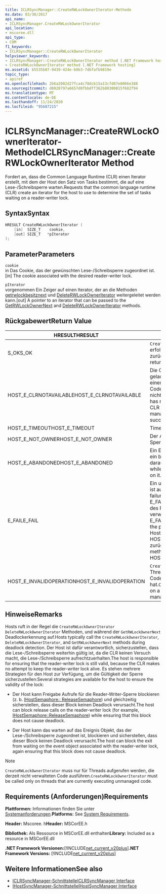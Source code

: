```yaml
---
title: ICLRSyncManager::CreateRWLockOwnerIterator-Methode
ms.date: 03/30/2017
api_name:
- ICLRSyncManager.CreateRWLockOwnerIterator
api_location:
- mscoree.dll
api_type:
- COM
f1_keywords:
- ICLRSyncManager::CreateRWLockOwnerIterator
helpviewer_keywords:
- ICLRSyncManager::CreateRWLockOwnerIterator method [.NET Framework hosting]
- CreateRWLockOwnerIterator method [.NET Framework hosting]
ms.assetid: b5535b87-9439-424e-b9b3-7d6fafb9819e
topic_type:
- apiref
ms.openlocfilehash: 2b6a2082d27fca4c78dcb15a13cfd87e8066e388
ms.sourcegitcommit: d8020797a6657d0fbbdff362b80300815f682f94
ms.translationtype: MT
ms.contentlocale: de-DE
ms.lasthandoff: 11/24/2020
ms.locfileid: "95687215"
---
```

# <a name="iclrsyncmanagercreaterwlockowneriterator-method"></a><span data-ttu-id="c9fe1-102">ICLRSyncManager::CreateRWLockOwnerIterator-Methode</span><span class="sxs-lookup"><span data-stu-id="c9fe1-102">ICLRSyncManager::CreateRWLockOwnerIterator Method</span></span>

<span data-ttu-id="c9fe1-103">Fordert an, dass die Common Language Runtime (CLR) einen Iterator erstellt, mit dem der Host den Satz von Tasks bestimmt, die auf eine Lese-/Schreibsperre warten.</span><span class="sxs-lookup"><span data-stu-id="c9fe1-103">Requests that the common language runtime (CLR) create an iterator for the host to use to determine the set of tasks waiting on a reader-writer lock.</span></span>  
  
## <a name="syntax"></a><span data-ttu-id="c9fe1-104">Syntax</span><span class="sxs-lookup"><span data-stu-id="c9fe1-104">Syntax</span></span>  
  
```cpp  
HRESULT CreateRWLockOwnerIterator (  
    [in]  SIZE_T    cookie,  
    [out] SIZE_T   *pIterator  
);  
```  
  
## <a name="parameters"></a><span data-ttu-id="c9fe1-105">Parameter</span><span class="sxs-lookup"><span data-stu-id="c9fe1-105">Parameters</span></span>  

 `cookie`  
 <span data-ttu-id="c9fe1-106">in Das Cookie, das der gewünschten Lese-/Schreibsperre zugeordnet ist.</span><span class="sxs-lookup"><span data-stu-id="c9fe1-106">[in] The cookie associated with the desired reader-writer lock.</span></span>  
  
 `pIterator`  
 <span data-ttu-id="c9fe1-107">vorgenommen Ein Zeiger auf einen Iterator, der an die Methoden [getrwlockbesitznext](iclrsyncmanager-getrwlockownernext-method.md) und [DeleteRWLockOwnerIterator](iclrsyncmanager-deleterwlockowneriterator-method.md) weitergeleitet werden kann.</span><span class="sxs-lookup"><span data-stu-id="c9fe1-107">[out] A pointer to an iterator that can be passed to the [GetRWLockOwnerNext](iclrsyncmanager-getrwlockownernext-method.md) and [DeleteRWLockOwnerIterator](iclrsyncmanager-deleterwlockowneriterator-method.md) methods.</span></span>  
  
## <a name="return-value"></a><span data-ttu-id="c9fe1-108">Rückgabewert</span><span class="sxs-lookup"><span data-stu-id="c9fe1-108">Return Value</span></span>  
  
|<span data-ttu-id="c9fe1-109">HRESULT</span><span class="sxs-lookup"><span data-stu-id="c9fe1-109">HRESULT</span></span>|<span data-ttu-id="c9fe1-110">BESCHREIBUNG</span><span class="sxs-lookup"><span data-stu-id="c9fe1-110">Description</span></span>|  
|-------------|-----------------|  
|<span data-ttu-id="c9fe1-111">S_OK</span><span class="sxs-lookup"><span data-stu-id="c9fe1-111">S_OK</span></span>|<span data-ttu-id="c9fe1-112">`CreateRWLockOwnerIterator` wurde erfolgreich zurückgegeben.</span><span class="sxs-lookup"><span data-stu-id="c9fe1-112">`CreateRWLockOwnerIterator` returned successfully.</span></span>|  
|<span data-ttu-id="c9fe1-113">HOST_E_CLRNOTAVAILABLE</span><span class="sxs-lookup"><span data-stu-id="c9fe1-113">HOST_E_CLRNOTAVAILABLE</span></span>|<span data-ttu-id="c9fe1-114">Die CLR wurde nicht in einen Prozess geladen, oder die CLR befindet sich in einem Zustand, in dem Sie verwalteten Code nicht ausführen oder den-Befehl nicht erfolgreich verarbeiten kann.</span><span class="sxs-lookup"><span data-stu-id="c9fe1-114">The CLR has not been loaded into a process, or the CLR is in a state in which it cannot run managed code or process the call successfully.</span></span>|  
|<span data-ttu-id="c9fe1-115">HOST_E_TIMEOUT</span><span class="sxs-lookup"><span data-stu-id="c9fe1-115">HOST_E_TIMEOUT</span></span>|<span data-ttu-id="c9fe1-116">Timeout des Aufrufes.</span><span class="sxs-lookup"><span data-stu-id="c9fe1-116">The call timed out.</span></span>|  
|<span data-ttu-id="c9fe1-117">HOST_E_NOT_OWNER</span><span class="sxs-lookup"><span data-stu-id="c9fe1-117">HOST_E_NOT_OWNER</span></span>|<span data-ttu-id="c9fe1-118">Der Aufrufer ist nicht Besitzer der Sperre.</span><span class="sxs-lookup"><span data-stu-id="c9fe1-118">The caller does not own the lock.</span></span>|  
|<span data-ttu-id="c9fe1-119">HOST_E_ABANDONED</span><span class="sxs-lookup"><span data-stu-id="c9fe1-119">HOST_E_ABANDONED</span></span>|<span data-ttu-id="c9fe1-120">Ein Ereignis wurde abgebrochen, während ein blockierter Thread oder eine Fiber darauf wartete.</span><span class="sxs-lookup"><span data-stu-id="c9fe1-120">An event was canceled while a blocked thread or fiber was waiting on it.</span></span>|  
|<span data-ttu-id="c9fe1-121">E_FAIL</span><span class="sxs-lookup"><span data-stu-id="c9fe1-121">E_FAIL</span></span>|<span data-ttu-id="c9fe1-122">Ein unbekannter schwerwiegender Fehler ist aufgetreten.</span><span class="sxs-lookup"><span data-stu-id="c9fe1-122">An unknown catastrophic failure occurred.</span></span> <span data-ttu-id="c9fe1-123">Wenn eine Methode E_FAIL zurückgibt, ist die CLR innerhalb des Prozesses nicht mehr verwendbar.</span><span class="sxs-lookup"><span data-stu-id="c9fe1-123">When a method returns E_FAIL, the CLR is no longer usable within the process.</span></span> <span data-ttu-id="c9fe1-124">Nachfolgende Aufrufe von Hostingmethoden geben HOST_E_CLRNOTAVAILABLE zurück.</span><span class="sxs-lookup"><span data-stu-id="c9fe1-124">Subsequent calls to hosting methods return HOST_E_CLRNOTAVAILABLE.</span></span>|  
|<span data-ttu-id="c9fe1-125">HOST_E_INVALIDOPERATION</span><span class="sxs-lookup"><span data-stu-id="c9fe1-125">HOST_E_INVALIDOPERATION</span></span>|<span data-ttu-id="c9fe1-126">`CreateRWLockOwnerIterator` wurde in einem Thread aufgerufen, der derzeit verwalteten Code ausgeführt hat.</span><span class="sxs-lookup"><span data-stu-id="c9fe1-126">`CreateRWLockOwnerIterator` was called on a thread that is currently running managed code.</span></span>|  
  
## <a name="remarks"></a><span data-ttu-id="c9fe1-127">Hinweise</span><span class="sxs-lookup"><span data-stu-id="c9fe1-127">Remarks</span></span>  

 <span data-ttu-id="c9fe1-128">Hosts ruft in der Regel die `CreateRWLockOwnerIterator` `DeleteRWLockOwnerIterator` Methoden, und während der `GetRWLockOwnerNext` Deadlockerkennung auf.</span><span class="sxs-lookup"><span data-stu-id="c9fe1-128">Hosts typically call the `CreateRWLockOwnerIterator`, `DeleteRWLockOwnerIterator`, and `GetRWLockOwnerNext` methods during deadlock detection.</span></span> <span data-ttu-id="c9fe1-129">Der Host ist dafür verantwortlich, sicherzustellen, dass die Lese-/Schreibsperre weiterhin gültig ist, da die CLR keinen Versuch macht, die Lese-/Schreibsperre aufrechtzuerhalten.</span><span class="sxs-lookup"><span data-stu-id="c9fe1-129">The host is responsible for ensuring that the reader-writer lock is still valid, because the CLR makes no attempt to keep the reader-writer lock alive.</span></span> <span data-ttu-id="c9fe1-130">Es stehen mehrere Strategien für den Host zur Verfügung, um die Gültigkeit der Sperre sicherzustellen:</span><span class="sxs-lookup"><span data-stu-id="c9fe1-130">Several strategies are available for the host to ensure the validity of the lock:</span></span>  
  
- <span data-ttu-id="c9fe1-131">Der Host kann Freigabe Aufrufe für die Reader-Writer-Sperre blockieren (z. b. [IHostSemaphore:: ReleaseSemaphore](ihostsemaphore-releasesemaphore-method.md)) und gleichzeitig sicherstellen, dass dieser Block keinen Deadlock verursacht.</span><span class="sxs-lookup"><span data-stu-id="c9fe1-131">The host can block release calls on the reader-writer lock (for example, [IHostSemaphore::ReleaseSemaphore](ihostsemaphore-releasesemaphore-method.md)) while ensuring that this block does not cause deadlock.</span></span>  
  
- <span data-ttu-id="c9fe1-132">Der Host kann das warten auf das Ereignis Objekt, das der Lese-/Schreibsperre zugeordnet ist, blockieren und sicherstellen, dass dieser Block keinen Deadlock verursacht.</span><span class="sxs-lookup"><span data-stu-id="c9fe1-132">The host can block the exit from waiting on the event object associated with the reader-writer lock, again ensuring that this block does not cause deadlock.</span></span>  
  
> [!NOTE]
> <span data-ttu-id="c9fe1-133">`CreateRWLockOwnerIterator` muss nur für Threads aufgerufen werden, die derzeit nicht verwalteten Code ausführen.</span><span class="sxs-lookup"><span data-stu-id="c9fe1-133">`CreateRWLockOwnerIterator` must be called only on threads that are currently executing unmanaged code.</span></span>  
  
## <a name="requirements"></a><span data-ttu-id="c9fe1-134">Requirements (Anforderungen)</span><span class="sxs-lookup"><span data-stu-id="c9fe1-134">Requirements</span></span>  

 <span data-ttu-id="c9fe1-135">**Plattformen:** Informationen finden Sie unter [Systemanforderungen](../../get-started/system-requirements.md).</span><span class="sxs-lookup"><span data-stu-id="c9fe1-135">**Platforms:** See [System Requirements](../../get-started/system-requirements.md).</span></span>  
  
 <span data-ttu-id="c9fe1-136">**Header:** Mscoree. h</span><span class="sxs-lookup"><span data-stu-id="c9fe1-136">**Header:** MSCorEE.h</span></span>  
  
 <span data-ttu-id="c9fe1-137">**Bibliothek:** Als Ressource in MSCorEE.dll enthalten</span><span class="sxs-lookup"><span data-stu-id="c9fe1-137">**Library:** Included as a resource in MSCorEE.dll</span></span>  
  
 <span data-ttu-id="c9fe1-138">**.NET Framework Versionen:**[!INCLUDE[net_current_v20plus](../../../../includes/net-current-v20plus-md.md)]</span><span class="sxs-lookup"><span data-stu-id="c9fe1-138">**.NET Framework Versions:** [!INCLUDE[net_current_v20plus](../../../../includes/net-current-v20plus-md.md)]</span></span>  
  
## <a name="see-also"></a><span data-ttu-id="c9fe1-139">Weitere Informationen</span><span class="sxs-lookup"><span data-stu-id="c9fe1-139">See also</span></span>

- [<span data-ttu-id="c9fe1-140">ICLRSyncManager-Schnittstelle</span><span class="sxs-lookup"><span data-stu-id="c9fe1-140">ICLRSyncManager Interface</span></span>](iclrsyncmanager-interface.md)
- [<span data-ttu-id="c9fe1-141">IHostSyncManager-Schnittstelle</span><span class="sxs-lookup"><span data-stu-id="c9fe1-141">IHostSyncManager Interface</span></span>](ihostsyncmanager-interface.md)
